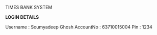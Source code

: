 TIMES BANK SYSTEM

**LOGIN DETAILS**

Username : Soumyadeep Ghosh
AccountNo : 63710015004
Pin : 1234
